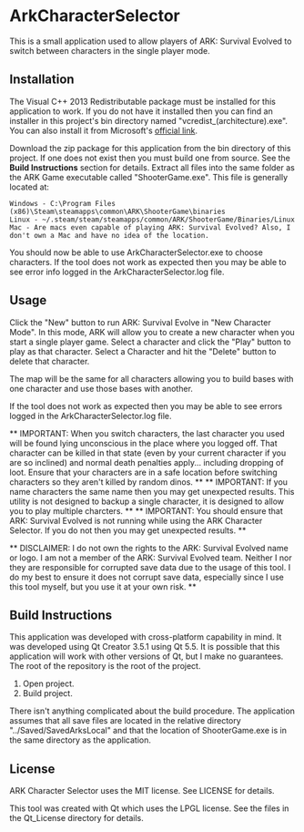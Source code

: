 # ArkCharacterSelector
This is a small application used to allow players of ARK: Survival Evolved to switch between characters in the single player mode.

## Installation
The Visual C++ 2013 Redistributable package must be installed for this application to work. If you do not have it installed then you can find an installer in this project's bin directory named "vcredist_(architecture).exe". You can also install it from Microsoft's [official link](https://www.microsoft.com/en-us/download/details.aspx?id=40784).

Download the zip package for this application from the bin directory of this project. If one does not exist then you must build one from source. See the **Build Instructions** section for details.
Extract all files into the same folder as the ARK Game executable called "ShooterGame.exe". This file is generally located at:

    Windows - C:\Program Files (x86)\Steam\steamapps\common\ARK\ShooterGame\binaries
	Linux - ~/.steam/steam/steamapps/common/ARK/ShooterGame/Binaries/Linux
	Mac - Are macs even capable of playing ARK: Survival Evolved? Also, I don't own a Mac and have no idea of the location. 

You should now be able to use ArkCharacterSelector.exe to choose characters. If the tool does not work as expected then you may be able to see error info logged in the ArkCharacterSelector.log file.

## Usage
Click the "New" button to run ARK: Survival Evolve in "New Character Mode". In this mode, ARK will allow you to create a new character when you start a single player game. Select a character and click the "Play" button to play as that character. Select a Character and hit the "Delete" button to delete that character.

The map will be the same for all characters allowing you to build bases with one character and use those bases with another.

If the tool does not work as expected then you may be able to see errors logged in the ArkCharacterSelector.log file.

** IMPORTANT: When you switch characters, the last character you used will be found lying unconscious in the place where you logged off. That character can be killed in that state (even by your current character if you are so inclined) and normal death penalties apply... including dropping of loot. Ensure that your characters are in a safe location before switching characters so they aren't killed by random dinos. **
** IMPORTANT: If you name characters the same name then you may get unexpected results. This utility is not designed to backup a single character, it is designed to allow you to play multiple charcters. **
** IMPORTANT: You should ensure that ARK: Survival Evolved is not running while using the ARK Character Selector. If you do not then you may get unexpected results. **

** DISCLAIMER: I do not own the rights to the ARK: Survival Evolved name or logo. I am not a member of the ARK: Survival Evolved team. Neither I nor they are responsible for corrupted save data due to the usage of this tool. I do my best to ensure it does not corrupt save data, especially since I use this tool myself, but you use it at your own risk. **

## Build Instructions
This application was developed with cross-platform capability in mind. It was developed using Qt Creator 3.5.1 using Qt 5.5. It is possible that this application will work with other versions of Qt, but I make no guarantees. The root of the repository is the root of the project.

1. Open project.
2. Build project.

There isn't anything complicated about the build procedure. The application assumes that all save files are located in the relative directory "../Saved/SavedArksLocal" and that the location of ShooterGame.exe is in the same directory as the application.

## License
ARK Character Selector uses the MIT license. See LICENSE for details.

This tool was created with Qt which uses the LPGL license. See the files in the Qt_License directory for details.